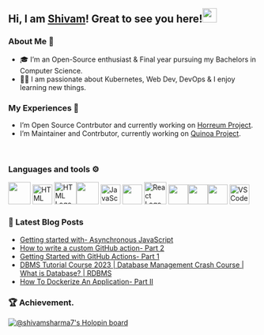 
 ## Hi, I am [Shivam](https://bio.link/shivams)! Great to see you here!<img src="https://github.com/TheDudeThatCode/TheDudeThatCode/blob/master/Assets/Hi.gif" width="29"> 
 
 ### About Me 🚀
* 🎓 I’m an Open-Source enthusiast & Final year pursuing my Bachelors in Computer Science.
* 👨‍💻 I am passionate about Kubernetes, Web Dev, DevOps & I enjoy learning new things.
### My Experiences 🙌
* I’m Open Source Contrbutor and currently working on [Horreum Project](https://github.com/Hyperfoil/Horreum).
* I’m Maintainer and Contrbutor, currently working on [Quinoa Project](https://github.com/quarkiverse/quarkus-quinoa). 

<!-- <br>

<div>
  <a href="https://twitter.com/shivamstwt1" target="_blank"><img alt="Twitter" title="Twitter" src="https://img.shields.io/badge/-Twitter-1DA1F2?style=for-the-badge&logo=twitter&logoColor=white" height="25"/>
</a> <a href="https://www.linkedin.com/in/meshivamsharma/" target="_blank"><img alt="LinkedIn" title="LinkedIn" src="https://img.shields.io/badge/LinkedIn-%230077B5.svg?&style=for-the-badge&logo=linkedin&logoColor=white" height="25"//>
 <a href="https://shivam-sharma.hashnode.dev"><img src="https://img.shields.io/badge/Hashnode-2962FF?style=for-the-badge&logo=hashnode&logoColor=white" height="25"/></a></div> -->

 <!-- ![Black and Pink Animated Glitch Gaming Facebook Cover (1640 × 500 px) (YouTube Banner) (2048 × 1152 px) (2560 × 1440 px) (Facebook Cover) (1660 × 576 px) (2560 × 1440 px) (LinkedIn Banner)](https://user-images.githubusercontent.com/91419219/189389642-cca6b477-a8d2-48c2-b757-eb415d271924.jpg)-->
 
<br>

<!--  ![visitors](https://visitor-badge.laobi.icu/badge?page_id=shivam-sharma7.shivam-sharma7) -->
  
  
### Languages and tools ⚙️
 
<p>
  <img src="https://www.vectorlogo.zone/logos/java/java-icon.svg" width="45" height="45"/> <img src="https://github.com/get-icon/geticon/blob/master/icons/quarkus-icon.svg" alt="HTML Logo" width="40" height="40"/> <img src="https://www.svgrepo.com/show/303205/html-5-logo.svg" alt="HTML Logo" width="45" height="45"/><img src="https://www.vectorlogo.zone/logos/w3_css/w3_css-official.svg" width="45" height="45"/> <img src="https://cdn.worldvectorlogo.com/logos/logo-javascript.svg" alt="JavaScript Logo" width="40" height="40"/> <img src="https://www.vectorlogo.zone/logos/typescriptlang/typescriptlang-icon.svg" width="40" height= "40" /> <img src="https://cdn.worldvectorlogo.com/logos/react-2.svg" alt="React Logo" width="45" height="45"/> <img src="https://www.vectorlogo.zone/logos/nodejs/nodejs-icon.svg" width="40" height="40"/><img src="https://www.vectorlogo.zone/logos/mongodb/mongodb-icon.svg" width="40" height="40" /><img src="https://www.vectorlogo.zone/logos/netlify/netlify-icon.svg" width="40" height="40"/> <img src="https://cdn.worldvectorlogo.com/logos/visual-studio-code-1.svg" alt="VSCode Logo" width="40" height="40"/>    
</p>


### 📕 Latest Blog Posts

<!-- BLOG-POST-LIST:START -->
- [Getting started with- Asynchronous JavaScript](https://shivam-sharma.hashnode.dev/getting-started-with-asynchronous-javascript)
- [How to write a custom GitHub action- Part 2](https://shivam-sharma.hashnode.dev/how-to-write-a-custom-github-action-part-2)
- [Getting Started with GitHub Actions- Part 1](https://shivam-sharma.hashnode.dev/getting-started-with-github-actions-part-1)
- [DBMS  Tutorial Course  2023 | Database Management Crash Course | What is Database? | RDBMS](https://shivam-sharma.hashnode.dev/dbms-tutorial-course-2023-database-management-crash-course-what-is-database-rdbms)
- [How To Dockerize An Application- Part II](https://shivam-sharma.hashnode.dev/how-to-dockerize-an-application-part-ii)
<!-- BLOG-POST-LIST:END -->

 
### 🏆 Achievement.
[![@shivamsharma7's Holopin board](https://holopin.me/shivamsharma7)](https://holopin.io/@shivamsharma7)
